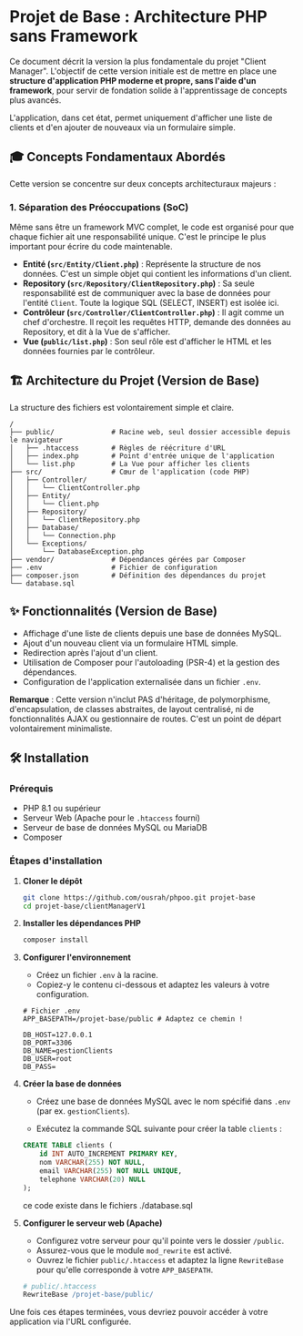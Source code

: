 # Projet de Base : Architecture PHP sans Framework

Ce document décrit la version la plus fondamentale du projet "Client Manager". L'objectif de cette version initiale est de mettre en place une **structure d'application PHP moderne et propre, sans l'aide d'un framework**, pour servir de fondation solide à l'apprentissage de concepts plus avancés.

L'application, dans cet état, permet uniquement d'afficher une liste de clients et d'en ajouter de nouveaux via un formulaire simple.

## 🎓 Concepts Fondamentaux Abordés

Cette version se concentre sur deux concepts architecturaux majeurs :

### 1. Séparation des Préoccupations (SoC)
Même sans être un framework MVC complet, le code est organisé pour que chaque fichier ait une responsabilité unique. C'est le principe le plus important pour écrire du code maintenable.
-   **Entité (`src/Entity/Client.php`)** : Représente la structure de nos données. C'est un simple objet qui contient les informations d'un client.
-   **Repository (`src/Repository/ClientRepository.php`)** : Sa seule responsabilité est de communiquer avec la base de données pour l'entité `Client`. Toute la logique SQL (SELECT, INSERT) est isolée ici.
-   **Contrôleur (`src/Controller/ClientController.php`)** : Il agit comme un chef d'orchestre. Il reçoit les requêtes HTTP, demande des données au Repository, et dit à la Vue de s'afficher.
-   **Vue (`public/list.php`)** : Son seul rôle est d'afficher le HTML et les données fournies par le contrôleur.


## 🏗️ Architecture du Projet (Version de Base)

La structure des fichiers est volontairement simple et claire.

```
/
├── public/              # Racine web, seul dossier accessible depuis le navigateur
│   ├── .htaccess        # Règles de réécriture d'URL
│   ├── index.php        # Point d'entrée unique de l'application
│   └── list.php         # La Vue pour afficher les clients
├── src/                 # Cœur de l'application (code PHP)
│   ├── Controller/
│   │   └── ClientController.php
│   ├── Entity/
│   │   └── Client.php
│   ├── Repository/
│   │   └── ClientRepository.php
│   ├── Database/
│   │   └── Connection.php
│   └── Exceptions/
│       └── DatabaseException.php
├── vendor/              # Dépendances gérées par Composer
├── .env                 # Fichier de configuration
├── composer.json        # Définition des dépendances du projet
└── database.sql 
```

## ✨ Fonctionnalités (Version de Base)

-   Affichage d'une liste de clients depuis une base de données MySQL.
-   Ajout d'un nouveau client via un formulaire HTML simple.
-   Redirection après l'ajout d'un client.
-   Utilisation de Composer pour l'autoloading (PSR-4) et la gestion des dépendances.
-   Configuration de l'application externalisée dans un fichier `.env`.

**Remarque** : Cette version n'inclut PAS d'héritage, de polymorphisme, d'encapsulation, de classes abstraites, de layout centralisé, ni de fonctionnalités AJAX ou gestionnaire de routes. C'est un point de départ volontairement minimaliste.

## 🛠️ Installation

### Prérequis

-   PHP 8.1 ou supérieur
-   Serveur Web (Apache pour le `.htaccess` fourni)
-   Serveur de base de données MySQL ou MariaDB
-   Composer

### Étapes d'installation

1.  **Cloner le dépôt**
    ```bash
    git clone https://github.com/ousrah/phpoo.git projet-base
    cd projet-base/clientManagerV1
    ```

2.  **Installer les dépendances PHP**
    ```bash
    composer install
    ```

3.  **Configurer l'environnement**
    -   Créez un fichier `.env` à la racine.
    -   Copiez-y le contenu ci-dessous et adaptez les valeurs à votre configuration.

    ```dotenv
    # Fichier .env
    APP_BASEPATH=/projet-base/public # Adaptez ce chemin !

    DB_HOST=127.0.0.1
    DB_PORT=3306
    DB_NAME=gestionClients
    DB_USER=root
    DB_PASS=
    ```

4.  **Créer la base de données**
    -   Créez une base de données MySQL avec le nom spécifié dans `.env` (par ex. `gestionClients`).

    
    -   Exécutez la commande SQL suivante pour créer la table `clients` :

    ```sql
    CREATE TABLE clients (
        id INT AUTO_INCREMENT PRIMARY KEY,
        nom VARCHAR(255) NOT NULL,
        email VARCHAR(255) NOT NULL UNIQUE,
        telephone VARCHAR(20) NULL
    );
    ```
    ce code existe dans le fichiers ./database.sql
    
5.  **Configurer le serveur web (Apache)**
    -   Configurez votre serveur pour qu'il pointe vers le dossier `/public`.
    -   Assurez-vous que le module `mod_rewrite` est activé.
    -   Ouvrez le fichier `public/.htaccess` et adaptez la ligne `RewriteBase` pour qu'elle corresponde à votre `APP_BASEPATH`.

    ```apache
    # public/.htaccess
    RewriteBase /projet-base/public/
    ```

Une fois ces étapes terminées, vous devriez pouvoir accéder à votre application via l'URL configurée.
